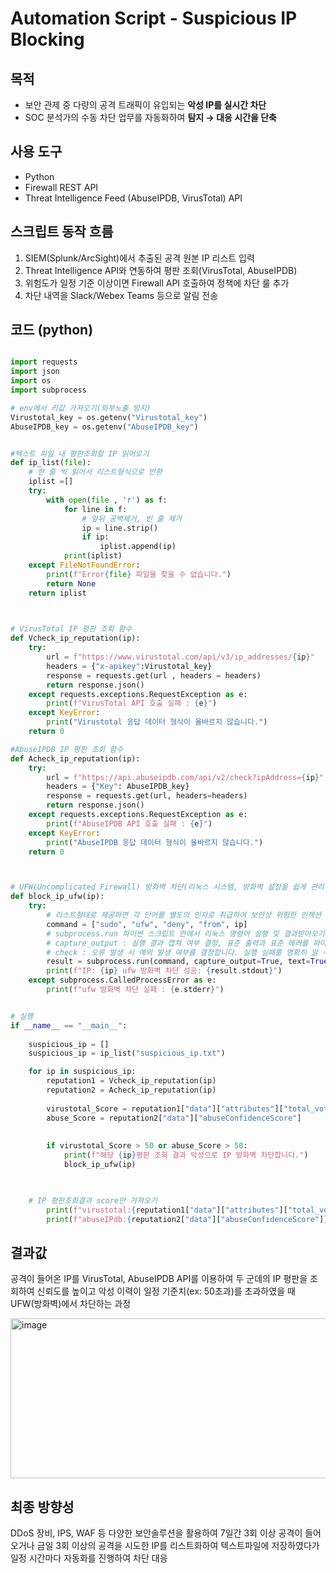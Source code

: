 # Automation Script - Suspicious IP Blocking


## 목적
- 보안 관제 중 다량의 공격 트래픽이 유입되는 **악성 IP를 실시간 차단**
- SOC 분석가의 수동 차단 업무를 자동화하여 **탐지 → 대응 시간을 단축**


## 사용 도구
- Python
- Firewall REST API
- Threat Intelligence Feed (AbuseIPDB, VirusTotal) API


## 스크립트 동작 흐름
1. SIEM(Splunk/ArcSight)에서 추출된 공격 원본 IP 리스트 입력
2. Threat Intelligence API와 연동하여 평판 조회(VirusTotal, AbuseIPDB)
3. 위험도가 일정 기준 이상이면 Firewall API 호출하여 정책에 차단 룰 추가
4. 차단 내역을 Slack/Webex Teams 등으로 알림 전송


## 코드 (python)

``` python

import requests
import json
import os
import subprocess

# env에서 키값 가져오기(외부노출 방지)
Virustotal_key = os.getenv("Virustotal_key")
AbuseIPDB_key = os.getenv("AbuseIPDB_key")


#텍스트 파일 내 평판조회할 IP 읽어오기
def ip_list(file):
    # 한 줄 씩 읽어서 리스트형식으로 반환
    iplist =[]
    try:
        with open(file , 'r') as f:
            for line in f:
                # 앞뒤 공백제거, 빈 줄 제거
                ip = line.strip()
                if ip:
                    iplist.append(ip)
            print(iplist)
    except FileNotFoundError:
        print(f"Error{file} 파일을 찾을 수 없습니다.")
        return None
    return iplist
        


# VirusTotal IP 평판 조회 함수
def Vcheck_ip_reputation(ip):
    try:    
        url = f"https://www.virustotal.com/api/v3/ip_addresses/{ip}"
        headers = {"x-apikey":Virustotal_key}
        response = requests.get(url , headers = headers)
        return response.json()
    except requests.exceptions.RequestException as e:
        print(f"VirusTotal API 호출 실패 : {e}")
    except KeyError:
        print("Virustotal 응답 데이터 형식이 올바르지 않습니다.")
    return 0

#AbuseIPDB IP 평판 조회 함수
def Acheck_ip_reputation(ip):
    try:    
        url = f"https://api.abuseipdb.com/api/v2/check?ipAddress={ip}"
        headers = {"Key": AbuseIPDB_key}
        response = requests.get(url, headers=headers)
        return response.json()
    except requests.exceptions.RequestException as e:
        print(f"AbuseIPDB API 호출 실패 : {e}")
    except KeyError:
        print("AbuseIPDB 응답 데이터 형식이 올바르지 않습니다.")
    return 0



# UFW(Uncomplicated Firewall) 방화벽 차단(리눅스 시스템, 방화벽 설정을 쉽게 관리하기 위한 도구)
def block_ip_ufw(ip):
    try:
        # 리스트형태로 제공하면 각 단어를 별도의 인자로 취급하여 보안상 위험한 인젝션 공격등을 방지할 수 있음
        command = ["sudo", "ufw", "deny", "from", ip]
        # subprocess.run 파이썬 스크립트 안에서 리눅스 명령어 실행 및 결과받아오기
        # capture_output : 실행 결과 캡쳐 여부 결정, 표준 출력과 표준 에러를 파이썬 변수로 받아올 수 있음
        # check : 오류 발생 시 예외 발생 여부를 결정합니다. 실행 실패를 명확히 알 수 있음
        result = subprocess.run(command, capture_output=True, text=True, check=True)
        print(f"IP: {ip} ufw 방화벽 차단 성공: {result.stdout}")
    except subprocess.CalledProcessError as e:
        print(f"ufw 방화벽 차단 실패 : {e.stderr}")


# 실행
if __name__ == "__main__":
    
    suspicious_ip = []
    suspicious_ip = ip_list("suspicious_ip.txt")

    for ip in suspicious_ip:
        reputation1 = Vcheck_ip_reputation(ip)
        reputation2 = Acheck_ip_reputation(ip)
        
        virustotal_Score = reputation1["data"]["attributes"]["total_votes"]["malicious"]
        abuse_Score = reputation2["data"]["abuseConfidenceScore"]
        
        
        if virustotal_Score > 50 or abuse_Score > 50:
            print(f"해당 {ip}평판 조회 결과 악성으로 IP 방화벽 차단합니다.")
            block_ip_ufw(ip)
            


    # IP 평판조회결과 score만 가져오기
        print(f"virustotal:{reputation1["data"]["attributes"]["total_votes"]["malicious"]}")    
        print(f"abuseIPdb:{reputation2["data"]["abuseConfidenceScore"]}")

```


## 결과값

공격이 들어온 IP를 VirusTotal, AbuseIPDB API를 이용하여 두 군데의 IP 평판을 조회하여 신뢰도를 높이고 악성 이력이 일정 기준치(ex: 50초과)를 초과하였을 때 UFW(방화벽)에서 차단하는 과정

<img width="868" height="256" alt="image" src="https://github.com/user-attachments/assets/d6c1b063-c0ee-4074-9c68-0c68013a3468" />


## 최종 방향성

DDoS 장비, IPS, WAF 등 다양한 보안솔루션을 활용하여 7일간 3회 이상 공격이 들어오거나 금일 3회 이상의 공격을 시도한 IP를 리스트화하여 텍스트파일에 저장하였다가 일정 시간마다 자동화를 진행하여 차단 대응


